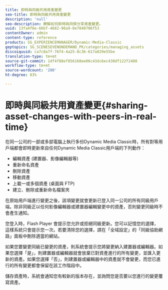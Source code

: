 ```yaml
---
title: 即時與同級共用資產變更
seo-title: 即時與同級共用資產變更
description: 'null'
seo-description: 瞭解如何即時與同儕分享資產變更。
uuid: 13fa4f6e-66bf-4682-96a9-0e7040706f53
contentOwner: admin
content-type: reference
products: SG_EXPERIENCEMANAGER/Dynamic-Media-Classic
geptopics: SG_SCENESEVENONDEMAND_PK/categories/managing_assets
discoiquuid: ca7c8a7f-76f4-4a25-8c36-617a029e55be
translation-type: tm+mt
source-git-commit: 1df4f88ef856160ee06c43dc6ec430df122f2408
workflow-type: tm+mt
source-wordcount: '280'
ht-degree: 83%

---
```



# 即時與同級共用資產變更{#sharing-asset-changes-with-peers-in-real-time}

在同一公司的一部或多部電腦上執行多份Dynamic Media Classic時，所有對等用戶端都會即時更新來自任何Dynamic Media Classic用戶端的下列動作：

* 編輯資產 (建置器、影像編輯器等)
* 重新命名資產
* 刪除資產
* 移動資產
* 上載一或多個資產 (桌面與 FTP)
* 建立、刪除或重新命名檔案夾

在原始用戶端進行變更之後，該項變更就會更新已登入同一公司的所有同級用戶端。除非同級正以任何影像編輯器或建置器編輯變更中的資產，否則變更同級時不會產生通知。

您登入時，Flash Player 會提示您允許或拒絕同級更新。您可以記憶您的選擇，這樣系統只會提示您一次。若要清除您的選擇，請在「全域設定」的「同級協助網路」面板中刪除適當的網站。

如果您要變更同級已變更的資產，則系統會提示您將變更納入建置器或編輯器。如果您選擇「是」，則建置器或編輯器就會放棄已對資產進行的所有變更，並匯入更新的資產。如果您選擇「否」，則建置器或編輯器中的資產就不會變更，而您已進行的所有變更都會保留在該工作階段中。

儲存資產時，系統會通知您有較新的版本存在，並詢問您是否要以您進行的變更覆寫資產。
